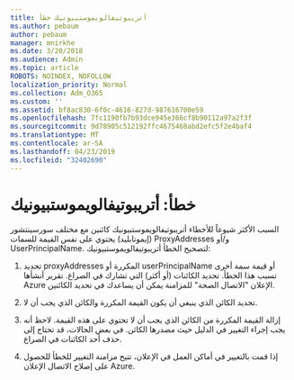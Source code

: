 ```yaml
---
title: أتريبوتيفالويموستبيونيك خطأ
ms.author: pebaum
author: pebaum
manager: mnirkhe
ms.date: 3/20/2018
ms.audience: Admin
ms.topic: article
ROBOTS: NOINDEX, NOFOLLOW
localization_priority: Normal
ms.collection: Adm_O365
ms.custom: ''
ms.assetid: bf8ac830-6f0c-4616-827d-987616700e59
ms.openlocfilehash: 7fc1190fb7b93dce945e366cf8b90112a97a2f3f
ms.sourcegitcommit: 9d78905c512192ffc4675468abd2efc5f2e4baf4
ms.translationtype: MT
ms.contentlocale: ar-SA
ms.lasthandoff: 04/23/2019
ms.locfileid: "32402690"
---
```

# <a name="error-attributevaluemustbeunique"></a>خطأ: أتريبوتيفالويموستبيونيك

السبب الأكثر شيوعاً للأخطاء أتريبوتيفالويموستبيونيك كائنين مع مختلف سورسينتشور (إيموتابليد) يحتوي على نفس القيمة للسمات ProxyAddresses و/أو UserPrincipalName. لتصحيح الخطأ أتريبوتيفالويموستبيونيك:
  
1. تحديد proxyAddresses المكررة أو userPrincipalName أو قيمة سمة أخرى تسبب هذا الخطأ. تحديد الكائنات (أو أكثر) التي تشارك في الصراع. تقرير أنشأها Azure الإعلان "الاتصال الصحة" للمزامنة يمكن أن يساعدك في تحديد الكائنين.
    
2. تحديد الكائن الذي ينبغي أن يكون القيمة المكررة والكائن الذي يجب أن لا.
    
3. إزالة القيمة المكررة من الكائن الذي يجب أن لا تحتوي على هذه القيمة. لاحظ أنه يجب إجراء التغيير في الدليل حيث مصدرها الكائن. في بعض الحالات، قد تحتاج إلى حذف أحد الكائنات في الصراع.
    
4. إذا قمت بالتغيير في أماكن العمل في الإعلان، تتيح مزامنة التغيير للخطأ للحصول على إصلاح الاتصال الإعلان Azure.
    

